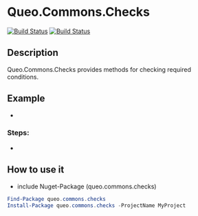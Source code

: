 # Queo.Commons.Checks

[![Build Status](https://dev.azure.com/queo-commons/Commons-OpenSource/_apis/build/status%2FqueoGmbH.csharp-commons.checks?branchName=main)](https://dev.azure.com/queo-commons/Commons-OpenSource/_build/latest?definitionId=2&branchName=main) [![Build Status](https://dev.azure.com/queo-commons/Commons-OpenSource/_apis/build/status%2FqueoGmbH.csharp-commons.checks?branchName=develop)](https://dev.azure.com/queo-commons/Commons-OpenSource/_build/latest?definitionId=2&branchName=develop)

## Description
Queo.Commons.Checks provides methods for checking required conditions.


## Example
-

### Steps:
-

## How to use it
- include Nuget-Package (queo.commons.checks)

```powershell
Find-Package queo.commons.checks
Install-Package queo.commons.checks -ProjectName MyProject
```
